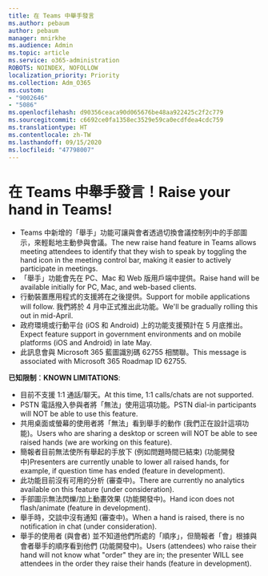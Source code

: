 ```yaml
---
title: 在 Teams 中舉手發言
ms.author: pebaum
author: pebaum
manager: mnirkhe
ms.audience: Admin
ms.topic: article
ms.service: o365-administration
ROBOTS: NOINDEX, NOFOLLOW
localization_priority: Priority
ms.collection: Adm_O365
ms.custom:
- "9002646"
- "5086"
ms.openlocfilehash: d90356ceaca90d065676be48aa922425c2f2c779
ms.sourcegitcommit: c6692ce0fa1358ec3529e59ca0ecdfdea4cdc759
ms.translationtype: HT
ms.contentlocale: zh-TW
ms.lasthandoff: 09/15/2020
ms.locfileid: "47798007"
---
```

# <a name="raise-your-hand-in-teams"></a><span data-ttu-id="47250-102">在 Teams 中舉手發言！</span><span class="sxs-lookup"><span data-stu-id="47250-102">Raise your hand in Teams!</span></span>

- <span data-ttu-id="47250-103">Teams 中新增的「舉手」功能可讓與會者透過切換會議控制列中的手部圖示，來輕鬆地主動參與會議。</span><span class="sxs-lookup"><span data-stu-id="47250-103">The new raise hand feature in Teams allows meeting attendees to identify that they wish to speak by toggling the hand icon in the meeting control bar, making it easier to actively participate in meetings.</span></span>
- <span data-ttu-id="47250-104">「舉手」功能會先在 PC、Mac 和 Web 版用戶端中提供。</span><span class="sxs-lookup"><span data-stu-id="47250-104">Raise hand will be available initially for PC, Mac, and web-based clients.</span></span>
- <span data-ttu-id="47250-105">行動裝置應用程式的支援將在之後提供。</span><span class="sxs-lookup"><span data-stu-id="47250-105">Support for mobile applications will follow.</span></span> <span data-ttu-id="47250-106">我們將於 4 月中正式推出此功能。</span><span class="sxs-lookup"><span data-stu-id="47250-106">We'll be gradually rolling this out in mid-April.</span></span>
- <span data-ttu-id="47250-107">政府環境或行動平台 (iOS 和 Android) 上的功能支援預計在 5 月底推出。</span><span class="sxs-lookup"><span data-stu-id="47250-107">Expect feature support in government environments and on mobile platforms (iOS and Android) in late May.</span></span>
- <span data-ttu-id="47250-108">此訊息會與 Microsoft 365 藍圖識別碼 62755 相關聯。</span><span class="sxs-lookup"><span data-stu-id="47250-108">This message is associated with Microsoft 365 Roadmap ID 62755.</span></span>

<span data-ttu-id="47250-109">**已知限制**：</span><span class="sxs-lookup"><span data-stu-id="47250-109">**KNOWN LIMITATIONS**:</span></span>

- <span data-ttu-id="47250-110">目前不支援 1:1 通話/聊天。</span><span class="sxs-lookup"><span data-stu-id="47250-110">At this time, 1:1 calls/chats are not supported.</span></span>
- <span data-ttu-id="47250-111">PSTN 電話撥入參與者將「無法」使用這項功能。</span><span class="sxs-lookup"><span data-stu-id="47250-111">PSTN dial-in participants will NOT be able to use this feature.</span></span>
- <span data-ttu-id="47250-112">共用桌面或螢幕的使用者將「無法」看到舉手的動作 (我們正在設計這項功能)。</span><span class="sxs-lookup"><span data-stu-id="47250-112">Users who are sharing a desktop or screen will NOT be able to see raised hands (we are working on this feature).</span></span>
- <span data-ttu-id="47250-113">簡報者目前無法使所有舉起的手放下 (例如問題時間已結束) (功能開發中)</span><span class="sxs-lookup"><span data-stu-id="47250-113">Presenters are currently unable to lower all raised hands, for example, if question time has ended (feature in development).</span></span>
- <span data-ttu-id="47250-114">此功能目前沒有可用的分析 (審查中)。</span><span class="sxs-lookup"><span data-stu-id="47250-114">There are currently no analytics available on this feature (under consideration).</span></span>
- <span data-ttu-id="47250-115">手部圖示無法閃爍/加上動畫效果 (功能開發中)。</span><span class="sxs-lookup"><span data-stu-id="47250-115">Hand icon does not flash/animate (feature in development).</span></span>
- <span data-ttu-id="47250-116">舉手時，交談中沒有通知 (審查中)。</span><span class="sxs-lookup"><span data-stu-id="47250-116">When a hand is raised, there is no notification in chat (under consideration).</span></span>
- <span data-ttu-id="47250-117">舉手的使用者 (與會者) 並不知道他們所處的「順序」，但簡報者「會」根據與會者舉手的順序看到他們 (功能開發中)。</span><span class="sxs-lookup"><span data-stu-id="47250-117">Users (attendees) who raise their hand will not know what "order" they are in; the presenter WILL see attendees in the order they raise their hands (feature in development).</span></span>
